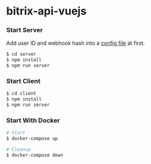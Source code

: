 # bitrix-api-vuejs

### Start Server

Add user ID and webhook hash into a [config file](https://github.com/yukal/node-bitrix-lead/blob/master/server/_config.js) at first.

``` bash
$ cd server
$ npm install
$ npm run server
```

### Start Client

``` bash
$ cd client
$ npm install
$ npm run server
```

### Start With Docker

``` bash
# Start
$ docker-compose up

# Cleanup
$ docker-compose down
```
